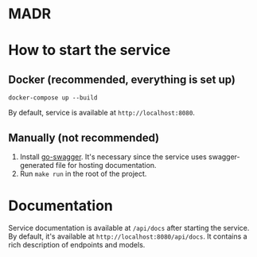 # MADR

# How to start the service

## Docker (recommended, everything is set up)
```
docker-compose up --build
```

By default, service is available at `http://localhost:8080`.

## Manually (not recommended)
1) Install [go-swagger](https://goswagger.io/install.html).
   It's necessary since the service uses swagger-generated file for hosting documentation.
2) Run `make run` in the root of the project.

# Documentation
Service documentation is available at `/api/docs` after starting the service.
By default, it's available at `http://localhost:8080/api/docs`. It contains a rich description of endpoints and models.
